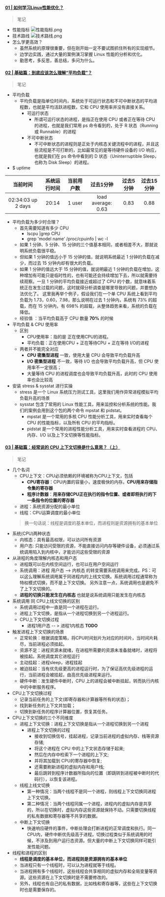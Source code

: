 #### [01 | 如何学习Linux性能优化？](https://time.geekbang.org/column/article/69346)

> 笔记

* 性能指标
![性能指标.png](https://github.com/hello-shf/talk-code/blob/master/images/性能指标.png?raw=true)
* 技术路线
![技术路线.png](https://github.com/hello-shf/talk-code/blob/master/images/技术路线.png?raw=true)
* 怎么学更高效？
    * 虽然系统的原理很重要，但在刚开始一定不要试图抓住所有的实现细节。
    * 边学边实践，通过大量的案例演习掌握 Linux 性能的分析和优化。
    * 勤思考，多反思，善总结，多问为什么。


#### [02 | 基础篇：到底应该怎么理解“平均负载”？](https://time.geekbang.org/column/article/69618)

> 笔记

* 平均负载
    * 平均负载是指单位时间内，系统处于可运行状态和不可中断状态的平均进程数，也就是平均活跃进程数，它和 CPU 使用率并没有直接关系。
        * 可运行状态
            * 所谓可运行状态的进程，是指正在使用 CPU 或者正在等待 CPU 的进程，也就是我们常用 ps 命令看到的，处于 R 状态（Running 或 Runnable）的进程
        * 不可中断状态
            * 不可中断状态的进程则是正处于内核态关键流程中的进程，并且这些流程是不可打断的，比如最常见的是等待硬件设备的 I/O 响应，也就是我们在 ps 命令中看到的 D 状态（Uninterruptible Sleep，也称为 Disk Sleep）的进程。
* $ uptime

| 当前时间 | 系统运行时间 | 当前用户数 | 过去1分钟 | 过去5分钟 | 过去15分钟 |
| :---: | :---: | :----: | :---: | :---: | :---: |
| 02:34:03 up 2 days | 20:14 | 1 user | load average: 0.63 | 0.83 | 0.88 |

* 平均负载为多少时合理？
    * 首先需要知道有多少 CPU
        * lscpu |grep CPU
        * grep 'model name' /proc/cpuinfo | wc -l
    * 如果 1 分钟、5 分钟、15 分钟的三个值基本相同，或者相差不大，那就说明系统负载很平稳。
    * 但如果 1 分钟的值远小于 15 分钟的值，就说明系统最近 1 分钟的负载在减少，而过去 15 分钟内却有很大的负载。
    * 如果 1 分钟的值远大于 15 分钟的值，就说明最近 1 分钟的负载在增加，这种增加有可能只是临时性的，也有可能还会持续增加下去，所以就需要持续观察。一旦 1 分钟的平均负载接近或超过了 CPU 的个数，就意味着系统正在发生过载的问题，这时就得分析调查是哪里导致的问题，并要想办法优化了。
这里我再举个例子，假设我们在一个单 CPU 系统上看到平均负载为 1.73，0.60，7.98，那么说明在过去 1 分钟内，系统有 73% 的超载，而在 15 分钟内，有 698% 的超载，从整体趋势来看，系统的负载在降低。
    * 经验值 ：当平均负载高于 CPU 数量 **70%** 的时候
* 平均负载 & CPU 使用率
    * 区别
        * CPU使用率：指的是 正在使用CPU的进程。
        * 平均负载：正在使用CPU + 正在等待CPU + 正在等待 I/O的进程
    * 两者并不能完全对应
        * **CPU 密集型进程** 一致，使用大量 CPU 会导致平均负载升高
        * **I/O 密集型进程** 不一致，等待 I/O 也会导致平均负载升高，但 CPU 使用率不一定很高；
        * 大量等待 CPU 的进程调度也会导致平均负载升高，此时的 CPU 使用率也会比较高
* 安装 stress & sysstat 进行实操
    * stress 是一个 Linux 系统压力测试工具，这里我们用作异常进程模拟平均负载升高的场景
    * sysstat 包含了常用的 Linux 性能工具，用来监控和分析系统的性能。我们的案例会用到这个包的两个命令 mpstat 和 pidstat。
        * mpstat 是一个常用的多核 CPU 性能分析工具，用来实时查看每个 CPU 的性能指标，以及所有 CPU 的平均指标。
        * pidstat 是一个常用的进程性能分析工具，用来实时查看进程的 CPU、内存、I/O 以及上下文切换等性能指标。
        
        
#### [03 | 基础篇：经常说的 CPU 上下文切换是什么意思？（上）](https://time.geekbang.org/column/article/69859)

> 笔记

* 几个名词
    * CPU上下文：CPU必须依赖的环境被称为CPU上下文，包括
        * **CPU寄存器**：CPU内置的容量小，速度极快的内存。**CPU用来存储指令集的寄存器**
        * **程序计数器**：**用来存储CPU正在执行的指令位置、或者即将执行的下一条指令的位置的寄存器**
    * 进程：系统资源分配的最小单位
    * 线程：CPU运算调度的最小单位
    > 换一句话说：线程是调度的基本单位，而进程则是资源拥有的基本单位
* 系统(CPU)两种状态
    * 内核态：具有最高权限，可以访问所有资源
    * 用户态: 只能访问受限的资源，不能直接访问内存等硬件设备，必须通过系统调用陷入到内核中，才能访问这些受限的资源
* 从进程的角度理解内核态和用户态
    * 进程既可以在内核空间运行，也可以在用户空间运行
    * 系统调用：进程 用户态 --> 内核态 的转变需要系统调用来完成。PS：可以这么理解系统调用属于同进程内的上线文切换。系统调用过程通常称为特权模式切换，而不是上下文切换。
     另外注意一点，系统调用也是避免不了上下文切换的。
     * **进程的切换只能发生在内核态** 也就是说系统调用只能发生在内核态
* 系统调用 同 CPU上线文切换的区别
    * 系统调用过程中一直是同一个进程在运行。
    * 进程上下文切换，是指从一个进程切换到另一个进程运行。
    * CPU上下文切换过程
        * 进程1用户态 -- > 进程1内核态 **TODO**
* 触发进程上下文切换的场景
    * 正常轮换：根据调度策略，将CPU时间划片为对应的时间片，当时间片耗尽，当前进程必须挂起。
    * 资源不足：进程资源未就绪，在进程所需要的资源未准备就绪时，进程将被挂起。系统调度其它进程运行
    * 主动挂起：进程sleep，进程挂起
    * 被迫挂起：当有优先级更高的进程运行时，为了保证高优先级进程的运行，当前进程会被挂起，由高优先级进程来运行。
    * 硬件中断：发生硬件中断时，CPU 上的进程会被中断挂起，转而执行内核中的中断服务程序。
* CPU上下文切换过程
    * 记录当前任务的上下文(即寄存器和计算器等所有的状态)；
    * 找到新任务的上下文并加载；
    * 切换到新任务的程序计算器位置，恢复其任务。
* CPU上下文切换的三个不同维度
    * 进程上下文切换：进程上下文切换是指从一个进程切换到另一个进程
        * 进程上下文切换的过程
            * 接收到切换信号，挂起进程，记录当前进程的虚拟内存、栈等资源存储;
            * 将这个进程在 CPU 中的上下文状态存储于起来;
            * 然后在内存中检索下一个进程的上下文;
            * 并将其加载到 CPU的寄存器中恢复;
            * 还需要刷新进程的虚拟内存和用户栈;
            * 最后跳转到程序计数器所指向的位置（即跳转到进程被中断时的代码行），以恢复该进程。
    * 线程上线文切换
        * 第一种情况：当两个线程不是同一个进程，则线程上下文切换同进程上下文切换。
        * 第二种情况：当两个线程同属一个进程，进程内的虚拟内存是共享的，所以在切换时，虚拟内存这些资源就保持不动。只需要切换线程的私有数据和寄存器等不共享的数据。
    * 中断上下文切换
        * 快速响应硬件的事件，中断处理会打断进程的正常调度和执行。同一CPU内，硬件中断优先级高于进程。切换过程类似于系统调用的时候，不涉及到用户运行态资源。但大量的中断上下文切换同样可能引发性能问题。
* 线程和进程的区别
    * **线程是调度的基本单位，而进程则是资源拥有的基本单位**
    * 当进程只有一个线程时，可以认为进程就等于线程。
    * 当进程拥有多个线程时，这些线程会共享相同的虚拟内存和全局变量等资源。这些资源在上下文切换时是不需要修改的。
    * 另外，线程也有自己的私有数据，比如栈和寄存器等，这些在上下文切换时也是需要保存的。

    
    
    
    
    
    
    
    
    
    
    
    
    
    
    
